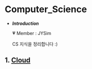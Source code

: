 # Computer_Science

- ***Introduction***

    💗 Member : JYSim<br>
    
    CS 지식을 정리합니다 :)

## 1. [Cloud](./Cloud)
